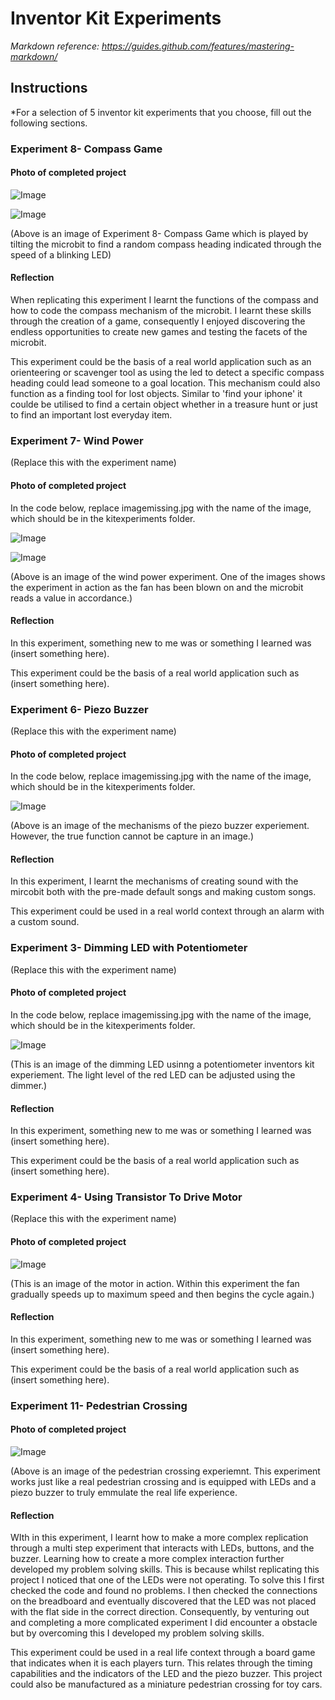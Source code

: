 # Inventor Kit Experiments

*Markdown reference: https://guides.github.com/features/mastering-markdown/*

## Instructions ##

*For a selection of 5 inventor kit experiments that you choose, fill out the following sections.

### Experiment 8- Compass Game ###

#### Photo of completed project ####

![Image](CompassExperiment1.png)

![Image](CompassExperiment2.png)


(Above is an image of Experiment 8- Compass Game which is played by tilting the microbit to find a random compass heading indicated through the speed of a blinking LED)

#### Reflection ####
When replicating this experiment I learnt the functions of the compass and how to code the compass mechanism of the microbit. I learnt these skills through the creation of a game, consequently I enjoyed discovering the endless opportunities to create new games and testing the facets of the microbit.

This experiment could be the basis of a real world application such as an orienteering or scavenger tool as using the led to detect a specific compass heading could lead someone to a goal location. This mechanism could also function as a finding tool for lost objects. Similar to 'find your iphone' it coulde be utilised to find a certain object whether in a treasure hunt or just to find an important lost everyday item.

### Experiment 7- Wind Power ###

(Replace this with the experiment name)

#### Photo of completed project ####
In the code below, replace imagemissing.jpg with the name of the image, which should be in the kitexperiments folder.

![Image](WindExperiment1.png)

![Image](WindExperiment2.png)


(Above is an image of the wind power experiment. One of the images shows the experiment in action as the fan has been blown on and the microbit reads a value in accordance.)

#### Reflection ####

In this experiment, something new to me was or something I learned was (insert something here).

This experiment could be the basis of a real world application such as (insert something here).

### Experiment 6- Piezo Buzzer ###

(Replace this with the experiment name)

#### Photo of completed project ####
In the code below, replace imagemissing.jpg with the name of the image, which should be in the kitexperiments folder.

![Image](BuzzerExperiment1.png)

(Above is an image of the mechanisms of the piezo buzzer experiement. However, the true function cannot be capture in an image.)

#### Reflection ####

In this experiment, I learnt the mechanisms of creating sound with the mircobit both with the pre-made default songs and making custom songs. 

This experiment could be used in a real world context through an alarm with a custom sound. 

### Experiment 3- Dimming LED with Potentiometer ###

(Replace this with the experiment name)

#### Photo of completed project ####
In the code below, replace imagemissing.jpg with the name of the image, which should be in the kitexperiments folder.

![Image](DimmingLED1.png)

(This is an image of the dimming LED usinng a potentiometer inventors kit experiement. The light level of the red LED can be adjusted using the dimmer.)

#### Reflection ####

In this experiment, something new to me was or something I learned was (insert something here).

This experiment could be the basis of a real world application such as (insert something here).



### Experiment 4- Using Transistor To Drive Motor ###

(Replace this with the experiment name)

#### Photo of completed project ####

![Image](MotorFan1.png)

(This is an image of the motor in action. Within this experiment the fan gradually speeds up to maximum speed and then begins the cycle again.)

#### Reflection ####

In this experiment, something new to me was or something I learned was (insert something here).

This experiment could be the basis of a real world application such as (insert something here).



### Experiment 11- Pedestrian Crossing ###


#### Photo of completed project ####

![Image](PedestrianExperiment1.png)

(Above is an image of the pedestrian crossing experiemnt. This experiment works just like a real pedestrian crossing and is equipped with LEDs and a piezo buzzer to truly emmulate the real life experience.

#### Reflection ####

WIth in this experiment, I learnt how to make a more complex replication through a multi step experiment that interacts with LEDs, buttons, and the buzzer. Learning how to create a more complex interaction further developed my problem solving skills. This is because whilst replicating this project I noticed that one of the LEDs were not operating. To solve this I first checked the code and found no problems. I then checked the connections on the breadboard and eventually discovered that the LED was not placed with the flat side in the correct direction. Consequently, by venturing out and completing a more complicated experiment I did encounter a obstacle but by overcoming this I developed my problem solving skills.

This experiment could be used in a real life context through a board game that indicates when it is each players turn. This relates through the timing capabilities and the indicators of the LED and the piezo buzzer. This project could also be manufactured as a miniature pedestrian crossing for toy cars. 



